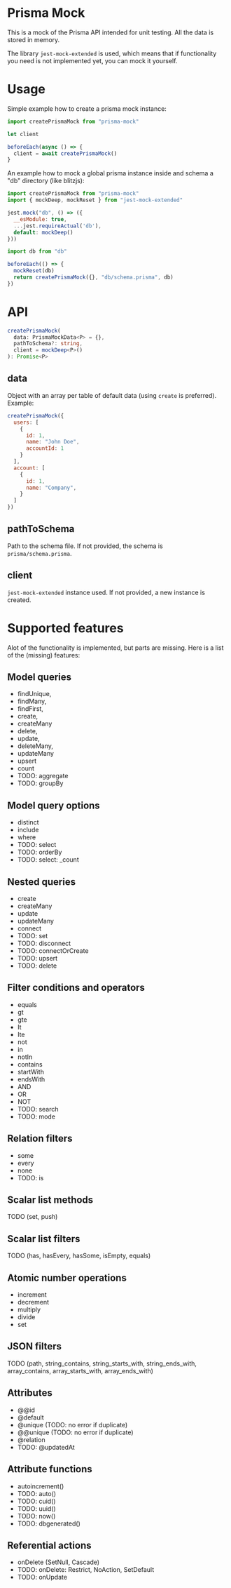 
# Prisma Mock

This is a mock of the Prisma API intended for unit testing. All the data is stored in memory.

The library `jest-mock-extended` is used, which means that if functionality you need is not implemented yet, you can mock it yourself.

# Usage

Simple example how to create a prisma mock instance:

```js
import createPrismaMock from "prisma-mock"

let client

beforeEach(async () => {
  client = await createPrismaMock()
}
```


An example how to mock a global prisma instance inside and schema a "db" directory (like blitzjs):

```js
import createPrismaMock from "prisma-mock"
import { mockDeep, mockReset } from "jest-mock-extended"

jest.mock("db", () => ({
  __esModule: true,
  ...jest.requireActual('db'),
  default: mockDeep()
}))

import db from "db"

beforeEach(() => {
  mockReset(db)
  return createPrismaMock({}, "db/schema.prisma", db)
})
```


# API

```ts
createPrismaMock(
  data: PrismaMockData<P> = {},
  pathToSchema?: string,
  client = mockDeep<P>()
): Promise<P>
```

## data

Object with an array per table of default data (using `create` is preferred). Example:

```js
createPrismaMock({
  users: [
    {
      id: 1,
      name: "John Doe",
      accountId: 1
    }
  ],
  account: [
    {
      id: 1,
      name: "Company",
    }
  ]
})
```


## pathToSchema
Path to the schema file. If not provided, the schema is `prisma/schema.prisma`.

## client
`jest-mock-extended` instance used. If not provided, a new instance is created.


# Supported features
Alot of the functionality is implemented, but parts are missing. Here is a list of the (missing) features:

## Model queries
- findUnique,
- findMany,
- findFirst,
- create,
- createMany
- delete,
- update,
- deleteMany,
- updateMany
- upsert
- count
- TODO: aggregate
- TODO: groupBy


## Model query options
- distinct
- include
- where
- TODO: select
- TODO: orderBy
- TODO: select: _count

## Nested queries
- create
- createMany
- update
- updateMany
- connect
- TODO: set
- TODO: disconnect
- TODO: connectOrCreate
- TODO: upsert
- TODO: delete


## Filter conditions and operators
- equals
- gt
- gte
- lt
- lte
- not
- in
- notIn
- contains
- startWith
- endsWith
- AND
- OR
- NOT
- TODO: search
- TODO: mode

## Relation filters
- some
- every
- none
- TODO: is

## Scalar list methods
TODO (set, push)

## Scalar list filters
TODO (has, hasEvery, hasSome, isEmpty, equals)

## Atomic number operations
- increment
- decrement
- multiply
- divide
- set

## JSON filters
TODO (path, string_contains, string_starts_with, string_ends_with, array_contains, array_starts_with, array_ends_with)

## Attributes
- @@id
- @default
- @unique (TODO: no error if duplicate)
- @@unique (TODO: no error if duplicate)
- @relation
- TODO: @updatedAt

## Attribute functions
- autoincrement()
- TODO: auto()
- TODO: cuid()
- TODO: uuid()
- TODO: now()
- TODO: dbgenerated()

## Referential actions
- onDelete (SetNull, Cascade)
- TODO: onDelete: Restrict, NoAction, SetDefault
- TODO: onUpdate

